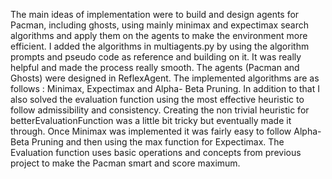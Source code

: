 The main ideas of implementation were to build and design agents for Pacman, including ghosts, using mainly minimax and expectimax search algorithms and apply them on the agents to make the environment more efficient. I added the algorithms in multiagents.py by using the algorithm prompts and pseudo code as reference and building on it. It was really helpful and made the process really smooth. The agents (Pacman and Ghosts) were designed in ReflexAgent. The implemented algorithms are as follows : Minimax, Expectimax and Alpha- Beta Pruning. In addition to that I also solved the evaluation function using the most effective heuristic to follow admissibility and consistency. Creating the non trivial heuristic for betterEvaluationFunction was a little bit tricky but eventually made it through. Once Minimax was implemented it was fairly easy to follow Alpha- Beta Pruning and then using the max function for Expectimax. The Evaluation function uses basic operations and concepts from previous project to make the Pacman smart and score maximum. 